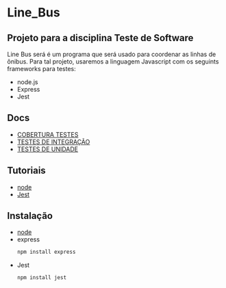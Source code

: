 # Line_Bus
## Projeto para a disciplina Teste de Software

Line Bus será é um programa que será usado para coordenar as linhas de ônibus. Para tal projeto, usaremos a linguagem Javascript com os seguints frameworks para testes:
- node.js
- Express
- Jest

## Docs
- [COBERTURA TESTES](https://github.com/GabrielBFelix/Line_Bus/blob/main/docs/COBERTURA_TESTES.md)
- [TESTES DE INTEGRAÇÃO](https://github.com/GabrielBFelix/Line_Bus/blob/main/docs/TESTE_INTEGRACAO.md)
- [TESTES DE UNIDADE](https://github.com/GabrielBFelix/Line_Bus/blob/main/docs/TESTE_UNIDADE.md)

## Tutoriais
- [node](https://www.youtube.com/watch?v=CjQMi8mv2Do)
- [Jest](https://www.youtube.com/watch?v=8gHEv5iNRKk)

## Instalação
- [node](https://nodejs.org/en/)
- express 
  ```sh
  npm install express
  ```
- Jest
  ```sh
  npm install jest
  ```
